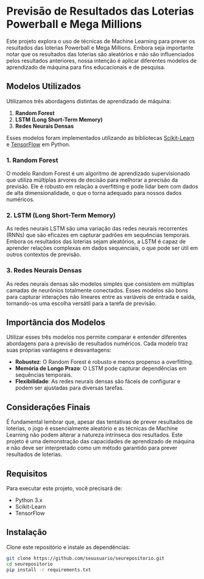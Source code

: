 # Previsão de Resultados das Loterias Powerball e Mega Millions

Este projeto explora o uso de técnicas de Machine Learning para prever os resultados das loterias Powerball e Mega Millions. Embora seja importante notar que os resultados das loterias são aleatórios e não são influenciados pelos resultados anteriores, nossa intenção é aplicar diferentes modelos de aprendizado de máquina para fins educacionais e de pesquisa.

## Modelos Utilizados

Utilizamos três abordagens distintas de aprendizado de máquina:

1. **Random Forest**
2. **LSTM (Long Short-Term Memory)**
3. **Redes Neurais Densas**

Esses modelos foram implementados utilizando as bibliotecas [Scikit-Learn](https://scikit-learn.org/stable/) e [TensorFlow](https://www.tensorflow.org/) em Python.

### 1. Random Forest

O modelo Random Forest é um algoritmo de aprendizado supervisionado que utiliza múltiplas árvores de decisão para melhorar a precisão da previsão. Ele é robusto em relação a overfitting e pode lidar bem com dados de alta dimensionalidade, o que o torna adequado para nossos dados numéricos.

### 2. LSTM (Long Short-Term Memory)

As redes neurais LSTM são uma variação das redes neurais recorrentes (RNNs) que são eficazes em capturar padrões em sequências temporais. Embora os resultados das loterias sejam aleatórios, a LSTM é capaz de aprender relações complexas em dados sequenciais, o que pode ser útil em outros contextos de previsão.

### 3. Redes Neurais Densas

As redes neurais densas são modelos simples que consistem em múltiplas camadas de neurônios totalmente conectados. Esses modelos são bons para capturar interações não lineares entre as variáveis de entrada e saída, tornando-os uma escolha versátil para a tarefa de previsão.

## Importância dos Modelos

Utilizar esses três modelos nos permite comparar e entender diferentes abordagens para a previsão de resultados numéricos. Cada modelo traz suas próprias vantagens e desvantagens:

- **Robustez**: O Random Forest é robusto e menos propenso a overfitting.
- **Memória de Longo Prazo**: O LSTM pode capturar dependências em sequências temporais.
- **Flexibilidade**: As redes neurais densas são fáceis de configurar e podem ser ajustadas para diversas tarefas.

## Considerações Finais

É fundamental lembrar que, apesar das tentativas de prever resultados de loterias, o jogo é essencialmente aleatório e as técnicas de Machine Learning não podem alterar a natureza intrínseca dos resultados. Este projeto é uma demonstração das capacidades de aprendizado de máquina e não deve ser interpretado como um método garantido para prever resultados de loterias.

## Requisitos

Para executar este projeto, você precisará de:

- Python 3.x
- Scikit-Learn
- TensorFlow

## Instalação

Clone este repositório e instale as dependências:

```bash
git clone https://github.com/seuusuario/seurepositorio.git
cd seurepositorio
pip install -r requirements.txt
